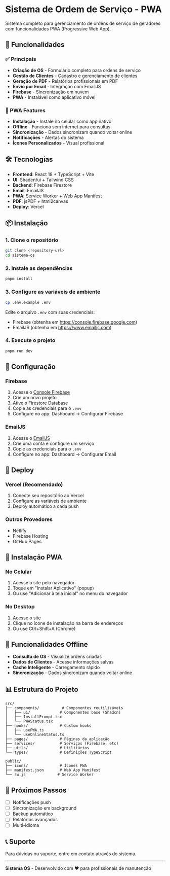 # Sistema de Ordem de Serviço - PWA

Sistema completo para gerenciamento de ordens de serviço de geradores com funcionalidades PWA (Progressive Web App).

## 🚀 Funcionalidades

### ✅ Principais
- **Criação de OS** - Formulário completo para ordens de serviço
- **Gestão de Clientes** - Cadastro e gerenciamento de clientes
- **Geração de PDF** - Relatórios profissionais em PDF
- **Envio por Email** - Integração com EmailJS
- **Firebase** - Sincronização em nuvem
- **PWA** - Instalável como aplicativo móvel

### 📱 PWA Features
- **Instalação** - Instale no celular como app nativo
- **Offline** - Funciona sem internet para consultas
- **Sincronização** - Dados sincronizam quando voltar online
- **Notificações** - Alertas do sistema
- **Ícones Personalizados** - Visual profissional

## 🛠️ Tecnologias

- **Frontend**: React 18 + TypeScript + Vite
- **UI**: Shadcn/ui + Tailwind CSS
- **Backend**: Firebase Firestore
- **Email**: EmailJS
- **PWA**: Service Worker + Web App Manifest
- **PDF**: jsPDF + html2canvas
- **Deploy**: Vercel

## 📦 Instalação

### 1. Clone o repositório
```bash
git clone <repository-url>
cd sistema-os
```

### 2. Instale as dependências
```bash
pnpm install
```

### 3. Configure as variáveis de ambiente
```bash
cp .env.example .env
```

Edite o arquivo `.env` com suas credenciais:
- Firebase (obtenha em https://console.firebase.google.com)
- EmailJS (obtenha em https://www.emailjs.com)

### 4. Execute o projeto
```bash
pnpm run dev
```

## 🔧 Configuração

### Firebase
1. Acesse o [Console Firebase](https://console.firebase.google.com)
2. Crie um novo projeto
3. Ative o Firestore Database
4. Copie as credenciais para o `.env`
5. Configure no app: Dashboard → Configurar Firebase

### EmailJS
1. Acesse o [EmailJS](https://www.emailjs.com)
2. Crie uma conta e configure um serviço
3. Copie as credenciais para o `.env`
4. Configure no app: Dashboard → Configurar Email

## 🚀 Deploy

### Vercel (Recomendado)
1. Conecte seu repositório ao Vercel
2. Configure as variáveis de ambiente
3. Deploy automático a cada push

### Outros Provedores
- Netlify
- Firebase Hosting
- GitHub Pages

## 📱 Instalação PWA

### No Celular
1. Acesse o site pelo navegador
2. Toque em "Instalar Aplicativo" (popup)
3. Ou use "Adicionar à tela inicial" no menu do navegador

### No Desktop
1. Acesse o site
2. Clique no ícone de instalação na barra de endereços
3. Ou use Ctrl+Shift+A (Chrome)

## 🔄 Funcionalidades Offline

- **Consulta de OS** - Visualize ordens criadas
- **Dados de Clientes** - Acesse informações salvas
- **Cache Inteligente** - Carregamento rápido
- **Sincronização** - Dados sincronizam quando voltar online

## 📊 Estrutura do Projeto

```
src/
├── components/          # Componentes reutilizáveis
│   ├── ui/             # Componentes base (Shadcn)
│   ├── InstallPrompt.tsx
│   └── PWAStatus.tsx
├── hooks/              # Custom hooks
│   ├── usePWA.ts
│   └── useOnlineStatus.ts
├── pages/              # Páginas da aplicação
├── services/           # Serviços (Firebase, etc)
├── utils/              # Utilitários
└── types/              # Definições TypeScript

public/
├── icons/              # Ícones PWA
├── manifest.json       # Web App Manifest
└── sw.js              # Service Worker
```

## 🎯 Próximos Passos

- [ ] Notificações push
- [ ] Sincronização em background
- [ ] Backup automático
- [ ] Relatórios avançados
- [ ] Multi-idioma

## 📞 Suporte

Para dúvidas ou suporte, entre em contato através do sistema.

---

**Sistema OS** - Desenvolvido com ❤️ para profissionais de manutenção